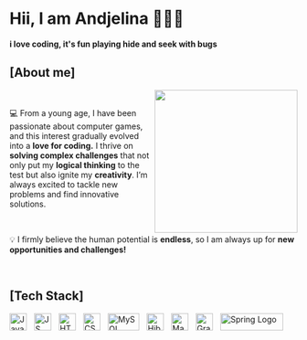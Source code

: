 # Hii, I am Andjelina 👩🏻‍💻

**i love coding, it's fun playing hide and seek with bugs**

## [About me]

<img src="https://i.giphy.com/media/v1.Y2lkPTc5MGI3NjExcWludmxpb2pzMDc3NWQxdmszOWF4bHZ5MzVrNnlzdnBidnYxN2cyOSZlcD12MV9pbnRlcm5hbF9naWZfYnlfaWQmY3Q9Zw/QXwtfadqo7wbfmT46H/giphy.gif" width="250px" align="right" />

<br>

💻 From a young age, I have been passionate about computer games, and this interest gradually evolved into a **love for coding.** I thrive on **solving complex challenges** that not only put my **logical thinking** to the test but also ignite my **creativity**. I’m always excited to tackle new problems and find innovative solutions.

<br>

💡 I firmly believe the human potential is **endless**, so I am always up for **new opportunities and challenges!**

<br>

##  [Tech Stack]
 <img  src="https://cdn4.iconfinder.com/data/icons/logos-and-brands/512/181_Java_logo_logos-512.png" alt="Java Logo" width="30" height="30" align="left" style="padding-right: 10px;"/> <img src="https://upload.wikimedia.org/wikipedia/commons/6/6a/JavaScript-logo.png" alt="JS Logo" width="30" height="30" align="left" style="padding-right: 10px;" /> <img src="https://upload.wikimedia.org/wikipedia/commons/thumb/3/38/HTML5_Badge.svg/2048px-HTML5_Badge.svg.png" alt="HTML Logo" width="30" height="30" align="left" style="padding-right: 10px;" /> <img src="https://cdn.worldvectorlogo.com/logos/css-3.svg" alt="CSS Logo" width="30" height="30" align="left" style="padding-right: 10px;"/> <img src="https://upload.wikimedia.org/wikipedia/labs/8/8e/Mysql_logo.png" alt="MySQL Logo" width="55" height="30" align="left" style="padding-right: 10px;"/> <img src="https://www.cdnlogo.com/logos/h/29/hibernate.svg" alt="Hibernate Logo" width="30" height="30" align="left" style="padding-right: 10px;"/> <img src="https://icons-for-free.com/iff/png/512/vscode+icons+type+maven-1324451386617447973.png" alt="Maven Logo" width="30" height="30" align="left" style="padding-right: 10px;"/> <img src="https://cdn.icon-icons.com/icons2/2699/PNG/512/gradle_logo_icon_168143.png" alt="Gradle Logo" width="30" height="30" align="left" style="padding-right: 10px;"/>
 <img src="https://upload.wikimedia.org/wikipedia/commons/thumb/4/44/Spring_Framework_Logo_2018.svg/1280px-Spring_Framework_Logo_2018.svg.png" alt="Spring Logo" width="110" height="30" align="left" style="padding-right: 10px;"/> 

